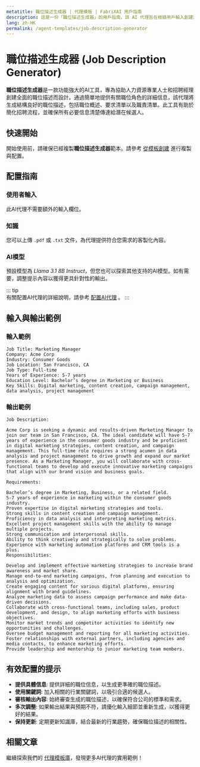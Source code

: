 ```yaml
---
metatitle: 職位描述生成器 | 代理模板 | FabriXAI 用戶指南
description: 這是一份「職位描述生成器」的用戶指南，該 AI 代理旨在根據用戶輸入創建詳細的職位描述。
lang: zh-HK
permalink: /agent-templates/job-description-generator
---
```


# 職位描述生成器 (Job Description Generator)

**職位描述生成器**是一款功能強大的AI工具，專為協助人力資源專業人士和招聘經理創建全面的職位描述而設計。通過簡單地提供有關職位角色的詳細信息，該代理將生成結構良好的職位描述，包括職位概述、要求清單以及職責清單。此工具有助於簡化招聘流程，並確保所有必要信息清楚傳達給潛在候選人。


## 快速開始  

開始使用前，請確保已經複製**職位描述生成器**範本。請參考 [從模板創建](/zh-hk/create-from-templates/) 進行複製與配置。  


## 配置指南  

### 使用者輸入  

此AI代理不需要額外的輸入欄位。  

### 知識  

您可以上傳 `.pdf` 或 `.txt` 文件，為代理提供符合您需求的客製化內容。  

### AI模型  

預設模型為 *Llama 3.1 8B Instruct*，但您也可以探索其他支持的AI模型。如有需要，調整提示內容以獲得更具針對性的輸出。  

::: tip  
有關配置AI代理的詳細說明，請參考 [配置AI代理](/zh-hk/configure-ai-agent/) 。
:::  


## 輸入與輸出範例

### 輸入範例

```
Job Title: Marketing Manager
Company: Acme Corp
Industry: Consumer Goods
Job Location: San Francisco, CA
Job Type: Full-time
Years of Experience: 5-7 years
Education Level: Bachelor’s degree in Marketing or Business
Key Skills: Digital marketing, content creation, campaign management, data analysis, project management
```

### 輸出範例

```
Job Description:

Acme Corp is seeking a dynamic and results-driven Marketing Manager to join our team in San Francisco, CA. The ideal candidate will have 5-7 years of experience in the consumer goods industry and be proficient in digital marketing strategies, content creation, and campaign management. This full-time role requires a strong acumen in data analysis and project management to drive growth and expand our market presence. As a Marketing Manager, you will collaborate with cross-functional teams to develop and execute innovative marketing campaigns that align with our brand vision and business goals.

Requirements:

Bachelor’s degree in Marketing, Business, or a related field.
5-7 years of experience in marketing within the consumer goods industry.
Proven expertise in digital marketing strategies and tools.
Strong skills in content creation and campaign management.
Proficiency in data analysis and interpreting marketing metrics.
Excellent project management skills with the ability to manage multiple projects.
Strong communication and interpersonal skills.
Ability to think creatively and strategically to solve problems.
Experience with marketing automation platforms and CRM tools is a plus.
Responsibilities:

Develop and implement effective marketing strategies to increase brand awareness and market share.
Manage end-to-end marketing campaigns, from planning and execution to analysis and optimization.
Create engaging content for various digital platforms, ensuring alignment with brand guidelines.
Analyze marketing data to assess campaign performance and make data-driven decisions.
Collaborate with cross-functional teams, including sales, product development, and design, to align marketing efforts with business objectives.
Monitor market trends and competitor activities to identify new opportunities and challenges.
Oversee budget management and reporting for all marketing activities.
Foster relationships with external partners, including agencies and media contacts, to enhance marketing efforts.
Provide leadership and mentorship to junior marketing team members.

```


## 有效配置的提示

- **提供具體信息**: 提供詳細的職位信息，以生成更準確的職位描述。
- **使用關鍵詞**: 加入相關的行業關鍵詞，以吸引合適的候選人。
- **審核輸出內容**: 始終審查生成的職位描述，以確保符合公司的標準和需求。
- **多次調整**: 如果輸出結果與預期不符，請優化輸入細節並重新生成，以獲得更好的結果。
- **保持更新**: 定期更新知識庫，結合最新的行業趨勢，確保職位描述的相關性。


## 相關文章

繼續探索我們的 [代理模板庫](/zh-hk/agent-templates/)，發現更多AI代理的實用範例！
